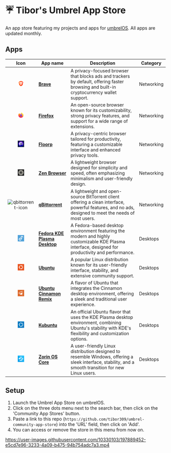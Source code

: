 # ☔ Tibor's Umbrel App Store
An app store featuring my projects and apps for [umbrelOS][umbrel]. All apps are updated monthly.

## Apps
| Icon | App name | Description | Category |
| :---: | --- | --- | --- |
| <img src="https://raw.githubusercontent.com/tibor309/icons/refs/heads/main/umbrel/brave_icon.png" alt="brave-icon" width="20" height="20"> | [**Brave**](https://github.com/tibor309/brave) |  A privacy-focused browser that blocks ads and trackers by default, offering faster browsing and built-in cryptocurrency wallet support.  | Networking |
| <img src="https://raw.githubusercontent.com/tibor309/icons/refs/heads/main/umbrel/firefox_icon.png" alt="firefox-icon" width="20" height="20"> | [**Firefox**](https://github.com/tibor309/firefox) | An open-source browser known for its customizability, strong privacy features, and support for a wide range of extensions.  | Networking |
| <img src="https://raw.githubusercontent.com/tibor309/icons/refs/heads/main/umbrel/floorp_icon.png" alt="floorp-icon" width="20" height="20"> | [**Floorp**](https://github.com/tibor309/floorp) | A privacy-centric browser tailored for productivity, featuring a customizable interface and enhanced privacy tools. | Networking |
| <img src="https://raw.githubusercontent.com/tibor309/icons/refs/heads/main/umbrel/zen_beta_icon.png" alt="zen-icon" width="20" height="20"> | [**Zen Browser**](https://github.com/tibor309/zen) | A lightweight browser designed for simplicity and speed, often emphasizing minimalism and user-friendly design.  | Networking |
| <img src="https://raw.githubusercontent.com/getumbrel/umbrel-apps-gallery/refs/heads/master/qbittorrent/icon.svg" alt="qbittorrent-icon" width="20" height="20"> | [**qBittorrent**](https://github.com/linuxserver/docker-qbittorrent) | A lightweight and open-source BitTorrent client offering a clean interface, powerful features, and no ads, designed to meet the needs of most users. | Networking |
| <img src="https://raw.githubusercontent.com/tibor309/icons/refs/heads/main/umbrel/fedora_icon.png" alt="fedora-icon" width="20" height="20"> | [**Fedora KDE Plasma Desktop**](https://github.com/tibor309/webtop/tree/fedora-kde) | A Fedora-based desktop environment featuring the modern and highly customizable KDE Plasma interface, designed for productivity and performance.  | Desktops |
| <img src="https://raw.githubusercontent.com/tibor309/icons/refs/heads/main/umbrel/ubuntu_icon.png" alt="ubuntu-icon" width="20" height="20"> | [**Ubuntu**](https://github.com/tibor309/webtop/tree/ubuntu) | A popular Linux distribution known for its user-friendly interface, stability, and extensive community support.  | Desktops |
| <img src="https://raw.githubusercontent.com/tibor309/icons/refs/heads/main/umbrel/ubuntu_cinnamon_icon.png" alt="ubuntu-cinnamon-icon" width="20" height="20"> |  [**Ubuntu Cinnamon Remix**](https://github.com/tibor309/webtop/tree/ubuntu-cinnamon) | A flavor of Ubuntu that integrates the Cinnamon desktop environment, offering a sleek and traditional user experience.  | Desktops |
| <img src="https://raw.githubusercontent.com/tibor309/icons/refs/heads/main/umbrel/kubuntu_icon.png" alt="kubuntu-icon" width="20" height="20"> | [**Kubuntu**](https://github.com/tibor309/webtop/tree/kubuntu) | An official Ubuntu flavor that uses the KDE Plasma desktop environment, combining Ubuntu's stability with KDE's flexibility and customization options. | Desktops |
| <img src="https://raw.githubusercontent.com/tibor309/icons/refs/heads/main/umbrel/zorin_icon.png" alt="kubuntu-icon" width="20" height="20"> | [**Zorin OS Core**](https://github.com/tibor309/webtop/tree/zorinos-core) | A user-friendly Linux distribution designed to resemble Windows, offering a sleek interface, stability, and a smooth transition for new Linux users. | Desktops |

## Setup
1. Launch the Umbrel App Store on umbrelOS.
2. Click on the three dots menu next to the search bar, then click on the 'Community App Stores' button.
3. Paste a link to this repo (`https://github.com/tibor309/umbrel-community-app-store`) into the 'URL' field, then click on 'Add'.
4. You can access or remove the store in this menu from now on. 

https://user-images.githubusercontent.com/10330103/197889452-e5cd7e96-3233-4a09-b475-94b754adc7a3.mp4


[umbrel]: https://umbrel.com/umbrelos
